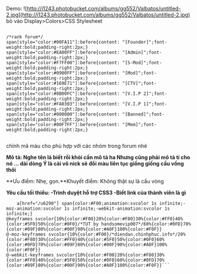 Demo:
![http://i1243.photobucket.com/albums/gg552/Valbatos/untitled-2.jpg](http://i1243.photobucket.com/albums/gg552/Valbatos/untitled-2.jpg)
bỏ vào Display>Colors>CSS Stylesheet

```

/*rank forum*/
span[style="color:#00FA11"]:before{content: "[Founder]";font-weight:bold;padding-right:2px;}
span[style="color:#EA00FF"]:before{content: "[Admin]";font-weight:bold;padding-right:2px;}
span[style="color:#F7FF00"]:before{content: "[S-Mod]";font-weight:bold;padding-right:2px;}
span[style="color:#0900FF"]:before{content: "[Mod]";font-weight:bold;padding-right:2px;}
span[style="color:#169E71"]:before{content: "[CTV]";font-weight:bold;padding-right:2px;}
span[style="color:#8B00FC"]:before{content: "[V.I.P 2]";font-weight:bold;padding-right:2px;}
span[style="color:#FA0303"]:before{content: "[V.I.P 1]";font-weight:bold;padding-right:2px;}
span[style="color:#000000"]:before{content: "[Banned]";font-weight:bold;padding-right:2px;}
span[style="color:#00F7FF"]:before{content: "[Mem]";font-weight:bold;padding-right:2px;}


```

chỉnh mã màu cho phù hợp với các nhóm trong forum nhé

**Mô tả: Nghe tên là biết rồi khỏi cần mô tả ha Nhưng cũng phải mô tả tí cho nó ... dài dòng Ý là cài vô nick sẽ đổi màu liên tục giống giống cầu vồng thôi**

**Ưu điểm: Nhẹ, gọn.**Khuyết điểm: Không thật sự là cầu vòng

**Yêu cầu tối thiểu:
-Trình duyệt hỗ trợ CSS3
-Biết link của thành viên là gì**

```
    a[href="/u6290"] span{color:#F00;animation:svcolor 1s infinite;-moz-animation:svcolor 1s infinite;-webkit-animation:svcolor 1s infinite;}
@keyframes svcolor{10%{color:#F00}20%{color:#F80}30%{color:#FF0}40%{color:#5F0}50%{color:#0F0}/*TUT by handsomevip007*/60%{color:#0FD}70%{color:#09F}80%{color:#00F}90%{color:#A0F}100%{color:#F0F}}
@-moz-keyframes svcolor{10%{color:#F00}/*diendan.chinhphuc.info*/20%{color:#F80}30%{color:#FF0}40%{color:#5F0}50%{color:#0F0}60%{color:#0FD}70%{color:#09F}80%{color:#00F}90%{color:#A0F}100%{color:#F0F}}
@-webkit-keyframes svcolor{10%{color:#F00}20%{color:#F80}30%{color:#FF0}40%{color:#5F0}50%{color:#0F0}60%{color:#0FD}70%{color:#09F}80%{color:#00F}90%{color:#A0F}100%{color:#F0F}}```



